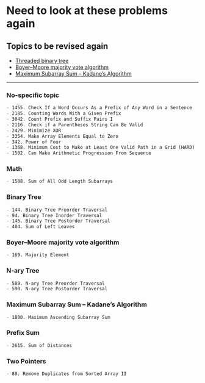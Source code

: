 # Need to look at these problems again

## Topics to be revised again

- [Threaded binary tree](https://www.geeksforgeeks.org/threaded-binary-tree/)
- [Boyer–Moore majority vote algorithm](https://www.geeksforgeeks.org/boyer-moore-majority-voting-algorithm/)
- [Maximum Subarray Sum – Kadane’s Algorithm](https://www.geeksforgeeks.org/largest-sum-contiguous-subarray/)

---

### No-specific topic

```markdown
- 1455. Check If a Word Occurs As a Prefix of Any Word in a Sentence
- 2185. Counting Words With a Given Prefix
- 3042. Count Prefix and Suffix Pairs I
- 2116. Check if a Parentheses String Can Be Valid
- 2429. Minimize XOR
- 3354. Make Array Elements Equal to Zero
- 342. Power of Four
- 1368. Minimum Cost to Make at Least One Valid Path in a Grid (HARD)
- 1502. Can Make Arithmetic Progression From Sequence
```

### Math

```markdown
- 1588. Sum of All Odd Length Subarrays
```

### Binary Tree

```markdown
- 144. Binary Tree Preorder Traversal
- 94. Binary Tree Inorder Traversal
- 145. Binary Tree Postorder Traversal
- 404. Sum of Left Leaves
```

### Boyer–Moore majority vote algorithm

```markdown
- 169. Majority Element
```

### N-ary Tree

```markdown
- 589. N-ary Tree Preorder Traversal
- 590. N-ary Tree Postorder Traversal
```

### Maximum Subarray Sum – Kadane’s Algorithm

```markdown
- 1800. Maximum Ascending Subarray Sum
```

### Prefix Sum

```markdown
- 2615. Sum of Distances
```

### Two Pointers

```markdown
- 80. Remove Duplicates from Sorted Array II
```

